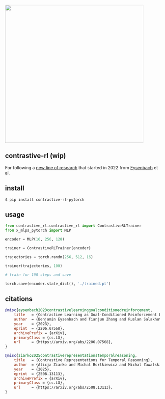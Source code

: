 <img src="./crtr.png" width="450px"></img>

## contrastive-rl (wip)

For following a [new line of research](https://arxiv.org/abs/2206.07568) that started in 2022 from [Eysenbach](https://ben-eysenbach.github.io/) et al.

## install

```shell
$ pip install contrastive-rl-pytorch
```

## usage

```python
from contrastive_rl.contrastive_rl import ContrastiveRLTrainer
from x_mlps_pytorch import MLP

encoder = MLP(16, 256, 128)

trainer = ContrastiveRLTrainer(encoder)

trajectories = torch.randn(256, 512, 16)

trainer(trajectories, 100)

# train for 100 steps and save

torch.save(encoder.state_dict(), './trained.pt')
```

## citations

```bibtex
@misc{eysenbach2023contrastivelearninggoalconditionedreinforcement,
    title   = {Contrastive Learning as Goal-Conditioned Reinforcement Learning}, 
    author  = {Benjamin Eysenbach and Tianjun Zhang and Ruslan Salakhutdinov and Sergey Levine},
    year    = {2023},
    eprint  = {2206.07568},
    archivePrefix = {arXiv},
    primaryClass = {cs.LG},
    url     = {https://arxiv.org/abs/2206.07568}, 
}
```

```bibtex
@misc{ziarko2025contrastiverepresentationstemporalreasoning,
    title   = {Contrastive Representations for Temporal Reasoning}, 
    author  = {Alicja Ziarko and Michal Bortkiewicz and Michal Zawalski and Benjamin Eysenbach and Piotr Milos},
    year    = {2025},
    eprint  = {2508.13113},
    archivePrefix = {arXiv},
    primaryClass = {cs.LG},
    url     = {https://arxiv.org/abs/2508.13113}, 
}
```
